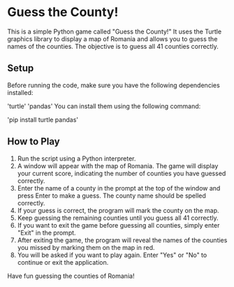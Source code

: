 # Guess the County!

This is a simple Python game called "Guess the County!" It uses the Turtle graphics library to display a map of Romania and allows you to guess the names of the counties. The objective is to guess all 41 counties correctly.

## Setup

Before running the code, make sure you have the following dependencies installed:

'turtle'
'pandas'
You can install them using the following command:

'pip install turtle pandas'

## How to Play

1. Run the script using a Python interpreter.
2. A window will appear with the map of Romania. The game will display your current score, indicating the number of counties you have guessed correctly.
3. Enter the name of a county in the prompt at the top of the window and press Enter to make a guess. The county name should be spelled correctly.
4. If your guess is correct, the program will mark the county on the map.
5. Keep guessing the remaining counties until you guess all 41 correctly.
6. If you want to exit the game before guessing all counties, simply enter "Exit" in the prompt.
7. After exiting the game, the program will reveal the names of the counties you missed by marking them on the map in red.
8. You will be asked if you want to play again. Enter "Yes" or "No" to continue or exit the application.

Have fun guessing the counties of Romania!
